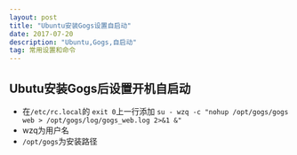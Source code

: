 ```yaml
---
layout: post
title: "Ubuntu安装Gogs设置自启动"
date: 2017-07-20
description: "Ubuntu,Gogs,自启动"
tag: 常用设置和命令 
---   
```

##  Ubutu安装Gogs后设置开机自启动

- 在`/etc/rc.local`的   `exit 0`上一行添加
`su - wzq -c "nohup /opt/gogs/gogs web > /opt/gogs/log/gogs_web.log 2>&1 &"`
-  wzq为用户名 
- `/opt/gogs`为安装路径